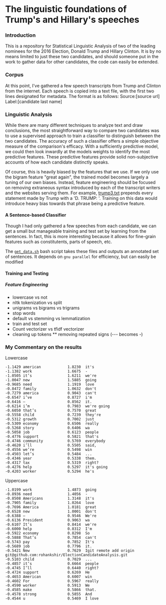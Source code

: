 # The linguistic foundations of Trump's and Hillary's speeches

### Introduction

This is a repository for Statistical Linguistic Analysis of two of the leading nominees for the 2016 Election, Donald Trump and Hillary Clinton. It is by no means limited to just these two candidates, and should someone put in the work to gather data for other candidates, the code can easily be extended. 

### Corpus
At this point, I've gathered a few speech transcripts from Trump and Clinton from the internet. Each speech is copied into a text file, with the first two lines designated for metadata. The format is as follows:
Source:[source url]
Label:[candidate last name]
<body>

### Linguistic Analysis
While there are many different techniques to analyze text and draw conclusions, the most straightforward way to compare two candidates was to use a supervised approach to train a classifier to distinguish between the two candidates. The accuracy of such a classifier offers a simple objective measure of the comparison's efficacy. With a sufficiently predictive model, we could then look inwardly at the models weights to identify the most predictive features. These predictive features provide solid non-subjective accounts of how each candidate distinctly speaks.

Of course, this is heavily biased by the features that we use. If we only use the bigram feature "great again", the trained model becomes largely a tuning of our own biases. Instead, feature engineering should be focused on removing extraneous syntax introduced by each of the transcript writers and the websites serving them. For example, [trump3.txt](trump3.txt) prepends every statement made by Trump with a 'D. TRUMP: '. Training on this data would introduce heavy bias towards that phrase being a predictive feature. 

#### A Sentence-based Classifier
Though I had only gathered a few speeches from each candidate, we can get a small but manageable training and test set by learning from the sentences. In fact, this is more interesting because it allows for fine-grain features such as constitutents, parts of speech, etc. 

The [`get_data.sh`](get_data.sh) bash script takes these files and outputs an annotated set of sentences. It depends on `gnu parallel` for efficiency, but can easily be modified

#### Training and Testing

##### Feature Engineering
* lowercase vs not
* nltk tokenization vs split
* unigrams vs bigrams vs trigrams
* stop words
* default vs stemming vs lemmatization
* train and test set
* Count vectorizer vs tfidf vectorizer
* cleaning up tokens 
** removing repeated signs (--- becomes -)

### My Commentary on the results
Lowercase
```
-1.1429	american       		1.8230	it's
-1.1382	work           		1.6675	-
-1.0505	it’s           		1.6211	we're
-1.0047	new            		1.5885	going
-0.9685	need           		1.1919	love
-0.8472	family         		1.0632	don't
-0.7279	america        		0.9043	can't
-0.6547	i’ve           		0.8727	i'm
-0.6416	–              		0.8562	it.
-0.6214	i’m            		0.7983	we're going
-0.6050	that’s         		0.7570	great
-0.5558	child          		0.7239	they're
-0.5312	growth         		0.7002	just
-0.5309	economy        		0.6506	really
-0.5268	story          		0.6406	wa
-0.5058	job            		0.6123	people
-0.4776	support        		0.5821	that's
-0.4746	community      		0.5769	everybody
-0.4620	i’ll           		0.5505	said,
-0.4556	we’re          		0.5498	win
-0.4503	let’s          		0.5484	...
-0.4346	year           		0.5338	them.
-0.4317	tax            		0.5319	right?
-0.4276	help           		0.5297	it's going
-0.4203	worker         		0.5294	he's
```	
Uppercase
```
-1.0199	work           		1.4873	going
-0.8936	need           		1.4056	-
-0.8508	Americans      		1.3148	it's
-0.7905	family         		1.0264	love
-0.7696	America        		1.0181	great
-0.6528	new            		1.0001	don't
-0.6388	–              		0.9546	We're
-0.6136	President      		0.9063	wa
-0.6107	It’s           		0.8414	we're
-0.6000	help           		0.8312	I'm
-0.5922	economy        		0.8298	So
-0.5888	That’s         		0.7854	can't
-0.5743	pay            		0.7852	It's
-0.5689	job            		0.7796	it.
-0.5421	New            		0.7629	Igit remote add origin git@github.com:rohankshir/ElectionCandidateAnalysis.git
-0.5103	child          		0.7029	...
-0.4857	it’s           		0.6664	people
-0.4745	I’ll           		0.6440	right?
-0.4724	support        		0.6269	He
-0.4653	American       		0.6007	win
-0.4602	For            		0.5967	really
-0.4590	worker         		0.5913	We
-0.4585	make           		0.5866	that.
-0.4578	strong         		0.5855	And
-0.4544	u              		0.5469	I love
```
